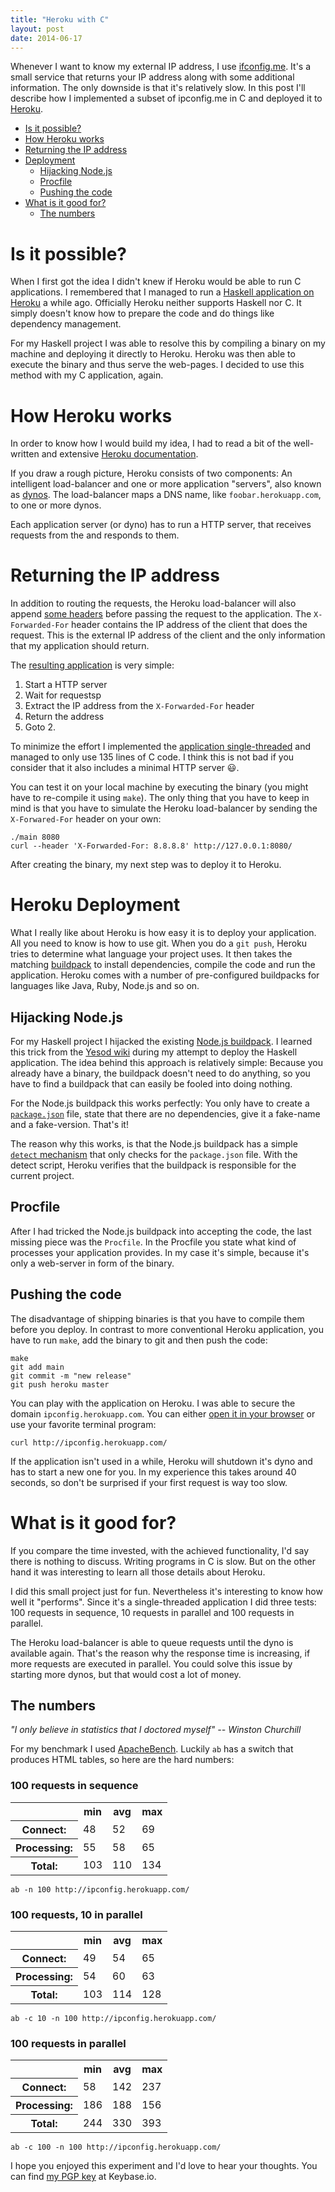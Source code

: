 ```yaml
---
title: "Heroku with C"
layout: post
date: 2014-06-17
---
```


Whenever I want to know my external IP address, I use
[ifconfig.me](http://ifconfig.me). It's a small service that returns
your IP address along with some additional information. The only
downside is that it's relatively slow. In this post I'll describe how
I implemented a subset of ipconfig.me in C and deployed it to
[Heroku](https://www.heroku.com/).

* [Is it possible?](#possible)
* [How Heroku works](#heroku)
* [Returning the IP address](#code)
* [Deployment](#deployment)
  * [Hijacking Node.js](#hijack-node)
  * [Procfile](#procfile)
  * [Pushing the code](#push-it)
* [What is it good for?](#summary)
  * [The numbers](#numbers)

# Is it possible? <a name="possible"></a>

When I first got the idea I didn't knew if Heroku would be able to run C
applications. I remembered that I managed to run a
[Haskell application on Heroku](http://blog.jan-ahrens.eu/2012/07/05/yesod-deployment.html)
a while ago. Officially Heroku neither supports Haskell nor C. It
simply doesn't know how to prepare the code and do things like
dependency management.

For my Haskell project I was able to resolve this by compiling a
binary on my machine and deploying it directly to Heroku. Heroku was then
able to execute the binary and thus serve the web-pages. I decided to
use this method with my C application, again.

# How Heroku works <a name="heroku"></a>

In order to know how I would build my idea, I had to read a bit of
the well-written and extensive
[Heroku documentation](https://devcenter.heroku.com/categories/reference).

If you draw a rough picture, Heroku consists of two components: An
intelligent load-balancer and one or more application "servers", also
known as [dynos](https://devcenter.heroku.com/articles/dynos). The
load-balancer maps a DNS name, like `foobar.herokuapp.com`, to one or
more dynos.

Each application server (or dyno) has to run a HTTP server, that receives
requests from the and responds to them.

# Returning the IP address <a name="code"></a>

In addition to routing the requests, the Heroku load-balancer will
also append
[some headers](https://devcenter.heroku.com/articles/http-routing#heroku-headers)
before passing the request to the application. The `X-Forwarded-For`
header contains the IP address of the client that does the
request. This is the external IP address of the client and the only
information that my application should return.

The [resulting application](https://github.com/JanAhrens/ipconfig-http-server/blob/master/main.c) is very simple:

1. Start a HTTP server
2. Wait for requestsp
3. Extract the IP address from the `X-Forwarded-For` header
4. Return the address
5. Goto 2.

To minimize the effort I implemented the
[application single-threaded](https://github.com/JanAhrens/ipconfig-http-server/blob/master/main.c)
and managed to only use 135 lines of C code. I think this is not bad
if you consider that it also includes a minimal HTTP server 😃.

You can test it on your local machine by
executing the binary (you might have to re-compile it using `make`). The only thing that you have to keep in mind
is that you have to simulate the Heroku load-balancer by sending the
`X-Forwared-For` header on your own:

    ./main 8080
    curl --header 'X-Forwarded-For: 8.8.8.8' http://127.0.0.1:8080/

After creating the binary, my next step was to deploy it to Heroku.

# Heroku Deployment <a name="deployment"></a>

What I really like about Heroku is how easy it is to deploy your
application. All you need to know is how to use git.
When you do a `git push`, Heroku tries to determine what language
your project uses. It then takes the matching
[buildpack](https://devcenter.heroku.com/articles/buildpacks) to
install dependencies, compile the code and run the application.
Heroku comes with a number of pre-configured buildpacks for languages
like Java, Ruby, Node.js and so on.

## Hijacking Node.js <a name="hijack-node"></a>

For my Haskell project I hijacked the existing
[Node.js buildpack](https://github.com/heroku/heroku-buildpack-nodejs).
I learned this trick from the
[Yesod wiki](https://github.com/yesodweb/yesod/wiki/Deploying-Yesod-Apps-to-Heroku)
during my attempt to deploy the Haskell application. The idea behind this approach
is relatively simple: Because you already have a binary, the buildpack doesn't need to
do anything, so you have to find a buildpack that can easily be fooled into doing nothing.

For the Node.js buildpack this works perfectly: You only have to
create a
[`package.json`](https://github.com/JanAhrens/ipconfig-http-server/blob/master/package.json)
file, state that there are no dependencies, give it a fake-name and a
fake-version. That's it!

<script src="http://gist-it.appspot.com/github/JanAhrens/ipconfig-http-server/blob/master/package.json"></script>

The reason why this works, is that the Node.js buildpack has a simple
[`detect` mechanism](https://github.com/heroku/heroku-buildpack-nodejs/blob/master/bin/detect)
that only checks for the `package.json` file. With the detect script,
Heroku verifies that the buildpack is responsible for the current project.

## Procfile <a name="procfile"></a>

After I had tricked the Node.js buildpack into accepting the code, the
last missing piece was the `Procfile`.  In the Procfile you state what
kind of processes your application provides. In my case it's simple,
because it's only a web-server in form of the binary.

<script src="http://gist-it.appspot.com/github/JanAhrens/ipconfig-http-server/blob/master/Procfile"></script>

## Pushing the code <a name="push-it"></a>

The disadvantage of shipping binaries is that you have to compile them before you deploy.
In contrast to more conventional Heroku application, you have to run `make`, add the binary to git and then push the code:

    make
    git add main
    git commit -m "new release"
    git push heroku master

You can play with the application on Heroku. I was able to secure the
domain `ipconfig.herokuapp.com`. You can either [open it in your browser](http://ipconfig.herokuapp.com/) or use your favorite terminal program:

    curl http://ipconfig.herokuapp.com/

If the application isn't used in a while, Heroku will shutdown
it's dyno and has to start a new one for you. In my experience this
takes around 40 seconds, so don't be surprised if your first request
is way too slow.

# What is it good for? <a name="summary"></a>

If you compare the time invested, with the achieved functionality, I'd
say there is nothing to discuss. Writing programs in C is
slow. But on the other hand it was interesting to learn all those
details about Heroku.

I did this small project just for fun. Nevertheless it's interesting
to know how well it "performs". Since it's a single-threaded
application I did three tests: 100 requests in sequence, 10 requests
in parallel and 100 requests in parallel.

The Heroku load-balancer is able to queue requests until the dyno is
available again. That's the reason why the response time is increasing, if
more requests are executed in parallel. You could solve this issue
by starting more dynos, but that would cost a lot of money.

## The numbers <a name="numbers"></a>

*"I only believe in statistics that I doctored myself" -- Winston Churchill*

For my benchmark I used [ApacheBench](https://httpd.apache.org/docs/2.2/programs/ab.html).
Luckily `ab` has a switch that produces HTML tables, so here are the hard numbers:

### 100 requests in sequence

<table class="table">
  <tr><th>&nbsp;</th>      <th>min</th> <th>avg</th> <th>max</th></tr>
  <tr><th>Connect:</th>    <td> 48</td> <td> 52</td> <td> 69</td></tr>
  <tr><th>Processing:</th> <td> 55</td> <td> 58</td> <td> 65</td></tr>
  <tr><th>Total:</th>      <td>103</td> <td>110</td> <td>134</td></tr>
</table>

    ab -n 100 http://ipconfig.herokuapp.com/


### 100 requests, 10 in parallel

<table class="table">
  <tr><th>&nbsp;</th>      <th>min</th> <th>avg</th> <th>max</th></tr>
  <tr><th>Connect:</th>    <td> 49</td> <td> 54</td> <td> 65</td></tr>
  <tr><th>Processing:</th> <td> 54</td> <td> 60</td> <td> 63</td></tr>
  <tr><th>Total:</th>      <td>103</td> <td>114</td> <td>128</td></tr>
</table>

    ab -c 10 -n 100 http://ipconfig.herokuapp.com/

### 100 requests in parallel

<table class="table">
  <tr><th>&nbsp;</th>      <th>min</th> <th>avg</th> <th>max</th></tr>
  <tr><th>Connect:</th>    <td> 58</td> <td>142</td> <td>237</td></tr>
  <tr><th>Processing:</th> <td>186</td> <td>188</td> <td>156</td></tr>
  <tr><th>Total:</th>      <td>244</td> <td>330</td> <td>393</td></tr>
</table>

    ab -c 100 -n 100 http://ipconfig.herokuapp.com/

I hope you enjoyed this experiment and I'd love to hear your
thoughts. You can find [my PGP key](https://keybase.io/janahrens) at
Keybase.io.
